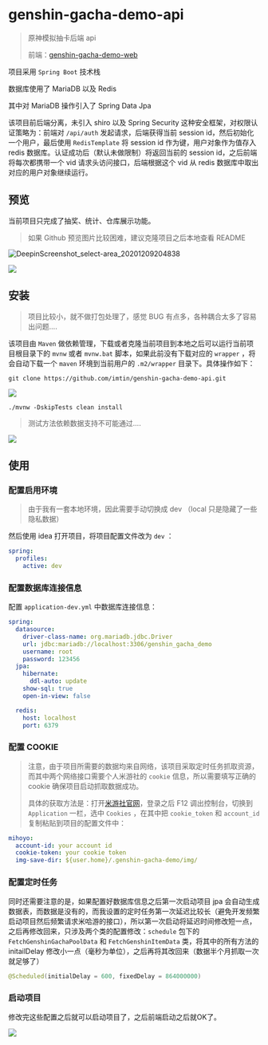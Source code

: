 # genshin-gacha-demo-api

> 原神模拟抽卡后端 api
>
> 前端：[genshin-gacha-demo-web](https://github.com/imtin/genshin-gacha-demo-web)

项目采用 `Spring Boot` 技术栈

数据库使用了 MariaDB 以及 Redis

其中对 MariaDB 操作引入了 Spring Data Jpa

该项目前后端分离，未引入 shiro 以及 Spring Security 这种安全框架，对权限认证策略为：前端对 `/api/auth` 发起请求，后端获得当前 session
id，然后初始化一个用户，最后使用 `RedisTemplate` 将 session id 作为键，用户对象作为值存入 redis 数据库。认证成功后（默认未做限制）将返回当前的 session id，之后前端将每次都携带一个 vid
请求头访问接口，后端根据这个 vid 从 redis 数据库中取出对应的用户对象继续运行。

## 预览

当前项目只完成了抽奖、统计、仓库展示功能。

> 如果 Github 预览图片比较困难，建议克隆项目之后本地查看 README

![DeepinScreenshot_select-area_20201209204838](https://yec-dev.oss-cn-guangzhou.aliyuncs.com/DeepinScreenshot_select-area_20201209204838.png)

![](https://yec-dev.oss-cn-guangzhou.aliyuncs.com/DeepinScreenshot_select-area_20201209204906.png)

## 安装

> 项目比较小，就不做打包处理了，感觉 BUG 有点多，各种耦合太多了容易出问题....

该项目由 `Maven` 做依赖管理，下载或者克隆当前项目到本地之后可以运行当前项目根目录下的 `mvnw` 或者 `mvnw.bat` 脚本，如果此前没有下载对应的 `wrapper` ，将会自动下载一个 `maven`
环境到当前用户的 `.m2/wrapper` 目录下。具体操作如下：

```shell
git clone https://github.com/imtin/genshin-gacha-demo-api.git
```

![](https://yec-dev.oss-cn-guangzhou.aliyuncs.com/DeepinScreenshot_select-area_20201209210405.png)

```shell
./mvnw -DskipTests clean install
```

> 测试方法依赖数据支持不可能通过....

![](https://yec-dev.oss-cn-guangzhou.aliyuncs.com/DeepinScreenshot_select-area_20201209210659.png)

## 使用

### 配置启用环境

> 由于我有一套本地环境，因此需要手动切换成 dev （local 只是隐藏了一些隐私数据）

然后使用 idea 打开项目，将项目配置文件改为 `dev` ：

```yaml
spring:
  profiles:
    active: dev
```

### 配置数据库连接信息

配置 `application-dev.yml` 中数据库连接信息：

```yaml
spring:
  datasource:
    driver-class-name: org.mariadb.jdbc.Driver
    url: jdbc:mariadb://localhost:3306/genshin_gacha_demo
    username: root
    password: 123456
  jpa:
    hibernate:
      ddl-auto: update
    show-sql: true
    open-in-view: false

  redis:
    host: localhost
    port: 6379
```

### 配置 COOKIE

> 注意，由于项目所需要的数据均来自网络，该项目采取定时任务抓取资源，而其中两个网络接口需要个人米游社的 `cookie` 信息，所以需要填写正确的 cookie 确保项目启动抓取数据成功。
>
> 具体的获取方法是：打开[米游社官网](https://bbs.mihoyo.com/ys/)，登录之后 F12 调出控制台，切换到 `Application` 一栏，选中 `Cookies` ，在其中把 `cookie_token` 和 `account_id` 复制粘贴到项目的配置文件中：

```yaml
mihoyo:
  account-id: your account id
  cookie-token: your cookie token
  img-save-dir: ${user.home}/.genshin-gacha-demo/img/
```

### 配置定时任务

同时还需要注意的是，如果配置好数据库信息之后第一次启动项目 jpa
会自动生成数据表，而数据是没有的，而我设置的定时任务第一次延迟比较长（避免开发频繁启动项目然后频繁请求米哈游的接口），所以第一次启动将延迟时间修改短一点，之后再修改回来，只涉及两个类的配置修改：`schedule`
包下的 `FetchGenshinGachaPoolData` 和 `FetchGenshinItemData` 类，将其中的所有方法的 initailDelay 修改小一点（毫秒为单位），之后再将其改回来（数据半个月抓取一次就足够了）

```java
@Scheduled(initialDelay = 600, fixedDelay = 864000000)
```

### 启动项目

修改完这些配置之后就可以启动项目了，之后前端启动之后就OK了。

![](https://yec-dev.oss-cn-guangzhou.aliyuncs.com/DeepinScreenshot_select-area_20201209211023.png)



